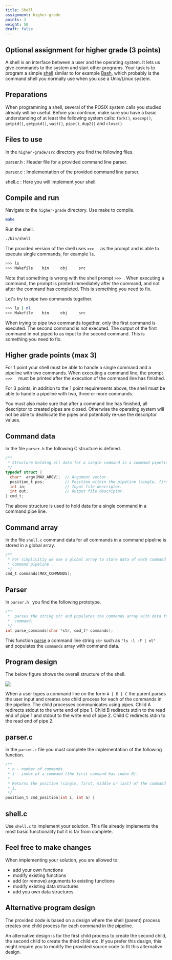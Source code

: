 ```yaml
---
title: Shell
assignment: higher-grade
points: 3
weight: 50
draft: false
---
```


<h2 class="subtitle">Optional assignment for higher grade (3 points)</h2>

A shell is an interface between a user and the
operating system. It lets us give commands to the system and start other
programs.
Your task is to program a simple [shell][wp-shell] similar to for
example [Bash][wp-bash], which probably is the command shell you normally use
when you use a Unix/Linux system. 

[wp-shell]: https://en.wikipedia.org/wiki/Shell_(computing)
[wp-bash]: https://en.wikipedia.org/wiki/Bash_(Unix_shell)

## Preparations

When programming a shell, several of the POSIX system calls you studied already
will be useful. Before you continue, make sure you have a basic understanding of
at least the following system calls: `fork()`, `execvp()`, `getpid()`, `getppid()`,
`wait()`, `pipe()`, `dup2()` and `close()`.

## Files to use

In the `higher-grade/src` directory you find the following files. 

parser.h
: Header file for a provided command line parser. 

parser.c
: Implementation of the provided command line parser. 

shell.c
: Here you will implement your shell. 

## Compile and run 

Navigate to the `higher-grade` directory. Use make to compile.

``` bash session
make
```

Run the shell.

``` bash session
./bin/shell
```

The provided version of the shell uses `>>> ` &nbsp; as the prompt and is able to execute single commands, for
example `ls`.

``` bash session
>>> ls
>>> Makefile	bin		obj		src
```

Note that something is wrong with the shell prompt `>>> `. When executing a
command, the prompt is printed immediately after the command, and not after the
command has completed. This is something you need to fix.  

Let's try to pipe two commands together. 

``` bash session
>>> ls | nl
>>> Makefile	bin		obj		src
```

When trying to pipe two commands together, only the first command is executed.
The second command is not executed. The output of the first command in not piped
to as input to the second command. This is something you need to fix. 

## Higher grade points (max 3)

For 1 point your shell must be able to handle a single command and a pipeline
with two commands. When executing a command line, the prompt `>>> ` &nbsp; must be
printed after the execution of the command line has finished. 

For 3 points, in addition to the 1 point requirements above, the shell must be able to
handle a pipeline with two, three or more commands. 

You must also make sure that after a command line has finished, all
descriptor to created pipes are closed. Otherwise the operating system will not
be able to deallocate the pipes and potentially re-use the descriptor values. 

## Command data

In the file `parser.h` the following  C structure is defined. 

``` C
/**
 * Structure holding all data for a single command in a command pipeline.
 */
typedef struct {
  char*  argv[MAX_ARGV];  // Argument vector.
  position_t pos;         // Position within the pipeline (single, first, middle or last).
  int in;                 // Input file descriptor.
  int out;                // Output file descriptor.
} cmd_t;
```

The above structure is used to hold data for a single command in a command pipe
line. 

## Command array

In the file `shell.c` command data for all commands in
a command pipeline is stored in a global array.

``` C
/**
 * For simplicitiy we use a global array to store data of each command in a
 * command pipeline .
 */
cmd_t commands[MAX_COMMANDS];
```

## Parser

In `parser.h ` you find the following prototype. 

``` C
/**
 *  parses the string str and populates the commands array with data for each
 *  command.
 */
int parse_commands(char *str, cmd_t* commands);
```

This function [parse][wp-parsing] a command line string `str` such as `"ls -l -F
| nl" ` and populates  the `commands` array with command data.


[wp-parsing]: https://en.wikipedia.org/wiki/Parsing#Computer_languages

## Program design

The below figure shows the overall structure of the shell. 

![](/v1/images/processes-and-ipc/shell-pipeline.png)

When a user types a command line on the form `A | B | C` the parent parses the
user input and creates one child process for each of the commands in the
pipeline. The child processes communicates using pipes. Child A redirects stdout
to the write end of pipe 1. Child B redirects stdin to the read end of pipe 1
and stdout to the write end of pipe 2. Child C redirects stdin to the read end
of pipe 2.

## parser.c

In the `parser.c` file you must complete the
implementation of the following function. 

``` C
/**
 * n - number of commands.
 * i - index of a command (the first command has index 0).
 *
 * Returns the position (single, first, middle or last) of the command at index
 * i.
 */
position_t cmd_position(int i, int n) {
```

## shell.c

Use `shell.c` to implement your solution. This file
already implements the most basic functionality but it is far from complete.

## Feel free to make changes 

When implementing your solution, you are allowed to:

- add your own functions
- modify existing functions
- add (or remove) arguments to existing functions
- modify existing data structures
- add you own data structures.

## Alternative program design

The provided code is based on a design where the shell (parent) process creates
one child process for each command in the pipeline. 

An alternative design is for the first child process to create the second child,
the second child to create the third child etc. If you prefer this design, this
might require you to modify the provided source code to fit this alternative
design. 
